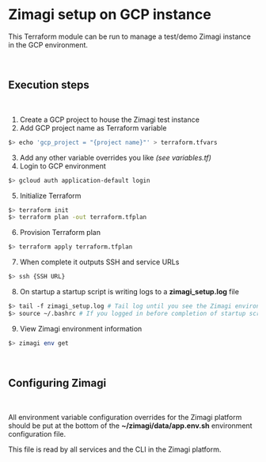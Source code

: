 # Zimagi setup on GCP instance

This Terraform module can be run to manage a test/demo Zimagi instance in the GCP environment.

<br/>

## Execution steps

<br/>

 1. Create a GCP project to house the Zimagi test instance
 2. Add GCP project name as Terraform variable

 ```bash
$> echo 'gcp_project = "{project name}"' > terraform.tfvars
 ```
  3. Add any other variable overrides you like _(see variables.tf)_
  4. Login to GCP environment

```bash
$> gcloud auth application-default login
```
 5. Initialize Terraform

```bash
$> terraform init
$> terraform plan -out terraform.tfplan
```
 6. Provision Terraform plan

```bash
$> terraform apply terraform.tfplan
```
 7. When complete it outputs SSH and service URLs

 ```bash
 $> ssh {SSH URL}
 ```
  8. On startup a startup script is writing logs to a **zimagi_setup.log** file

```bash
$> tail -f zimagi_setup.log # Tail log until you see the Zimagi environment display and "Zimagi startup complete".  It may take a few minutes for this file to exist at login as root dependencies are installed first.
$> source ~/.bashrc # If you logged in before completion of startup script you will need to re-source your .bashrc file to load the reactor and other Zimagi related executables.
```
 9. View Zimagi environment information

```bash
$> zimagi env get
```

<br/>

## Configuring Zimagi

<br/>

All environment variable configuration overrides for the Zimagi platform should be put at the bottom of the **~/zimagi/data/app.env.sh** environment configuration file.

This file is read by all services and the CLI in the Zimagi platform.
